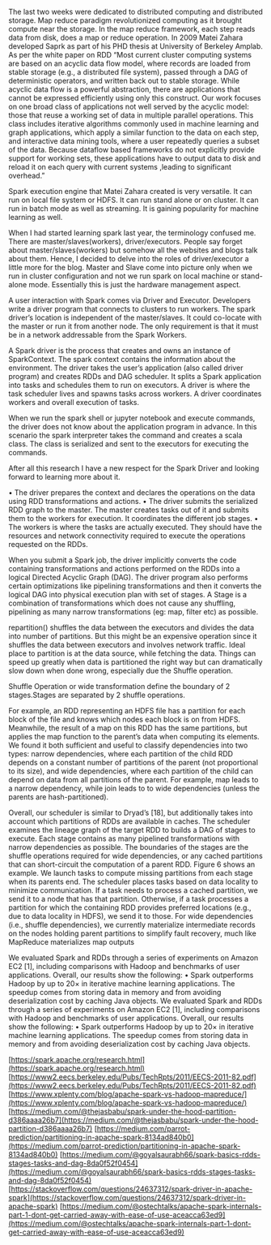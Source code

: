 The last two weeks were dedicated to distributed computing and distributed storage. Map reduce paradigm revolutionized computing as it brought compute near the storage. In the map reduce framework, each step reads data from disk, does a map or reduce operation. In 2009 Matei Zahara developed Saprk as part of his PHD thesis at University of Berkeley Amplab. 
As per the white paper on RDD
“Most current cluster computing systems are based on an acyclic data flow model, where records are loaded from stable storage (e.g., a distributed file system), passed through a DAG of deterministic operators, and written back out to stable storage. While acyclic data flow is a powerful abstraction, there are applications that cannot be expressed efficiently using only this construct. Our work focuses on one broad class of applications not well served by the acyclic model: those that reuse a working set of data in multiple parallel operations. This class includes iterative algorithms commonly used in machine learning and graph applications, which apply a similar function to the data on each step, and interactive data mining tools, where a user repeatedly queries a subset of the data. Because dataflow based frameworks do not explicitly provide support for working sets, these applications have to output data to disk and reload it on each query with current systems ,leading to significant overhead.”

Spark execution engine that Matei Zahara created is very versatile. It can run on local file system or HDFS. It can run stand alone or on cluster. It can run in batch mode as well as streaming. It is gaining popularity for machine learning as well.

When I had started learning spark last year, the terminology confused me.  There are master/slaves(workers), driver/executors. People say forget about master/slaves(workers) but somehow all the websites and blogs talk about them. 
Hence, I decided to delve into the roles of driver/executor a little more for the blog. 
Master and Slave come into picture only when we run in cluster configuration and not we run spark on local machine or stand-alone mode. Essentially this is just the hardware management aspect.

A user interaction with Spark comes via Driver and Executor.  Developers write a driver program that connects to clusters to run workers. The spark driver’s location is independent of the master/slaves. It could co-locate with the master or run it from another node. The only requirement is that it must be in a network addressable from the Spark Workers. 

A Spark driver is the process that creates and owns an instance of SparkContext. The spark context contains the information about the environment.  The driver takes the user’s application (also called driver program) and creates RDDs and DAG scheduler. It splits a Spark application into tasks and schedules them to run on executors. A driver is where the task scheduler lives and spawns tasks across workers. A driver coordinates workers and overall execution of tasks.

When we run the spark shell or jupyter notebook and execute commands, the driver does not know about the application program in advance. In this scenario the spark interpreter takes the command and creates a scala class. The class is serialized and sent to the executors for executing the commands.

After all this research I have a new respect for the Spark Driver and looking forward to learning more about it.   



•	The driver prepares the context and declares the operations on the data using RDD transformations and actions.
•	The driver submits the serialized RDD graph to the master. The master creates tasks out of it and submits them to the workers for execution. It coordinates the different job stages.
•	The workers is where the tasks are actually executed. They should have the resources and network connectivity required to execute the operations requested on the RDDs.

When you submit a Spark job, the driver implicitly converts the code containing transformations and actions performed on the RDDs into a logical Directed Acyclic Graph (DAG). The driver program also performs certain optimizations like pipelining transformations and then it converts the logical DAG into physical execution plan with set of stages. A Stage is a combination of transformations which does not cause any shuffling, pipelining as many narrow transformations (eg: map, filter etc) as possible.

repartition() shuffles the data between the executors and divides the data into number of partitions. But this might be an expensive operation since it shuffles the data between executors and involves network traffic. Ideal place to partition is at the data source, while fetching the data. Things can speed up greatly when data is partitioned the right way but can dramatically slow down when done wrong, especially due the Shuffle operation.

Shuffle Operation or wide transformation define the boundary of 2 stages.Stages are separated by 2 shuffle operations.


For example, an RDD representing an HDFS file has a partition for each block of the file and knows which nodes each block is on from HDFS. Meanwhile, the result of a map on this RDD has the same partitions, but applies the map function to the parent’s data when computing its elements. 
We found it both sufficient and useful to classify dependencies into two types: narrow dependencies, where each partition of the child RDD depends on a constant number of partitions of the parent (not proportional to its size), and wide dependencies, where each partition of the child can depend on data from all partitions of the parent. For example, map leads to a narrow dependency, while join leads to to wide dependencies (unless the parents are hash-partitioned). 


Overall, our scheduler is similar to Dryad’s [18], but additionally takes into account which partitions of RDDs are available in caches. The scheduler examines the lineage graph of the target RDD to builds a DAG of stages to execute. Each stage contains as many pipelined transformations with narrow dependencies as possible. The boundaries of the stages are the shuffle operations required for wide dependencies, or any cached partitions that can short-circuit the computation of a parent RDD. Figure 6 shows an example. We launch tasks to compute missing partitions from each stage when its parents end. The scheduler places tasks based on data locality to minimize communication. If a task needs to process a cached partition, we send it to a node that has that partition. Otherwise, if a task processes a partition for which the containing RDD provides preferred locations (e.g., due to data locality in HDFS), we send it to those. For wide dependencies (i.e., shuffle dependencies), we currently materialize intermediate records on the nodes holding parent partitions to simplify fault recovery, much like MapReduce materializes map outputs

We evaluated Spark and RDDs through a series of experiments on Amazon EC2 [1], including comparisons with Hadoop and benchmarks of user applications. Overall, our results show the following: • Spark outperforms Hadoop by up to 20× in iterative machine learning applications. The speedup comes from storing data in memory and from avoiding deserialization cost by caching Java objects.
We evaluated Spark and RDDs through a series of experiments on Amazon EC2 [1], including comparisons with Hadoop and benchmarks of user applications. Overall, our results show the following: • Spark outperforms Hadoop by up to 20× in iterative machine learning applications. The speedup comes from storing data in memory and from avoiding deserialization cost by caching Java objects.


[https://spark.apache.org/research.html](https://spark.apache.org/research.html)
[https://www2.eecs.berkeley.edu/Pubs/TechRpts/2011/EECS-2011-82.pdf](https://www2.eecs.berkeley.edu/Pubs/TechRpts/2011/EECS-2011-82.pdf)
[https://www.xplenty.com/blog/apache-spark-vs-hadoop-mapreduce/](https://www.xplenty.com/blog/apache-spark-vs-hadoop-mapreduce/)
[https://medium.com/@thejasbabu/spark-under-the-hood-partition-d386aaaa26b7](https://medium.com/@thejasbabu/spark-under-the-hood-partition-d386aaaa26b7)
[https://medium.com/parrot-prediction/partitioning-in-apache-spark-8134ad840b0](https://medium.com/parrot-prediction/partitioning-in-apache-spark-8134ad840b0)
[https://medium.com/@goyalsaurabh66/spark-basics-rdds-stages-tasks-and-dag-8da0f52f0454](https://medium.com/@goyalsaurabh66/spark-basics-rdds-stages-tasks-and-dag-8da0f52f0454)
[https://stackoverflow.com/questions/24637312/spark-driver-in-apache-spark](https://stackoverflow.com/questions/24637312/spark-driver-in-apache-spark)
[https://medium.com/@ostechtalks/apache-spark-internals-part-1-dont-get-carried-away-with-ease-of-use-aceacca63ed9](https://medium.com/@ostechtalks/apache-spark-internals-part-1-dont-get-carried-away-with-ease-of-use-aceacca63ed9)

